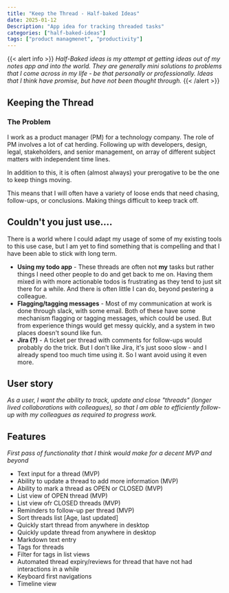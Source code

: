 ```yaml
---
title: "Keep the Thread - Half-baked Ideas"
date: 2025-01-12
Description: "App idea for tracking threaded tasks"
categories: ["half-baked-ideas"]
tags: ["product managmenet", "productivity"]
---
```

{{< alert info >}}
*Half-Baked ideas is my attempt at getting ideas out of my notes app and into the world. They are generally mini solutions to problems that I come across in my life - be that personally or professionally. Ideas that I think have promise, but have not been thought through.*
{{< /alert >}}

## Keeping the Thread

### The Problem

I work as a product manager (PM) for a technology company. The role of PM involves a lot of cat herding. Following up with developers, design, legal, stakeholders, and senior management, on array of different subject matters with independent time lines.

In addition to this, it is often (almost always) your prerogative to be the one to keep things moving. 

This means that I will often have a variety of loose ends that need chasing, follow-ups, or conclusions. Making things difficult to keep track off. 

## Couldn't you just use....

There is a world where I could adapt my usage of some of my existing tools to this use case, but I am yet to find something that is compelling and that I have been able to stick with long term.

- **Using my todo app** - These threads are often not **my** tasks but rather things I need other people to do and get back to me on. Having them mixed in with more actionable todos is frustrating as they tend to just sit there for a while. And there is often little I can do, beyond pestering a colleague.
- **Flagging/tagging messages** - Most of my communication at work is done through slack, with some email. Both of these have some mechanism flagging or tagging messages, which could be used. But from experience things would get messy quickly, and a system in two places doesn't sound like fun.
- **Jira (?)** - A ticket per thread with comments for follow-ups would probably do the trick. But I don't like Jira, it's just sooo slow - and I already spend too much time using it. So I want avoid using it even more.

## User story

 *As a user, I want the ability to track, update and close "threads" (longer lived collaborations with colleagues), so that I am able to efficiently follow-up with my colleagues as required to progress work.*

## Features

*First pass of functionality that I think would make for a decent MVP and beyond*

- Text input for a thread (MVP)
- Ability to update a thread to add more information (MVP)
- Ability to mark a thread as OPEN or CLOSED (MVP)
- List view of OPEN thread (MVP)
- List view ofr CLOSED threads (MVP)
- Reminders to follow-up per thread (MVP)
- Sort threads list [Age, last updated]
- Quickly start thread from anywhere in desktop
- Quickly update thread from anywhere in desktop
- Markdown text entry
- Tags for threads
- Filter for tags in list views
- Automated thread expiry/reviews for thread that have not had interactions in a while
- Keyboard first navigations
- Timeline view